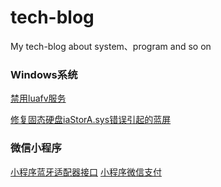 # tech-blog
My tech-blog about system、program and so on

### Windows系统

  [禁用luafv服务](https://github.com/FlamingoTsui/tech-blog/issues/1)
  
  [修复固态硬盘iaStorA.sys错误引起的蓝屏](https://github.com/FlamingoTsui/tech-blog/issues/2)

### 微信小程序
  [小程序蓝牙适配器接口](https://github.com/FlamingoTsui/tech-blog/issues/3)
  [小程序微信支付](https://github.com/FlamingoTsui/tech-blog/issues/4)
